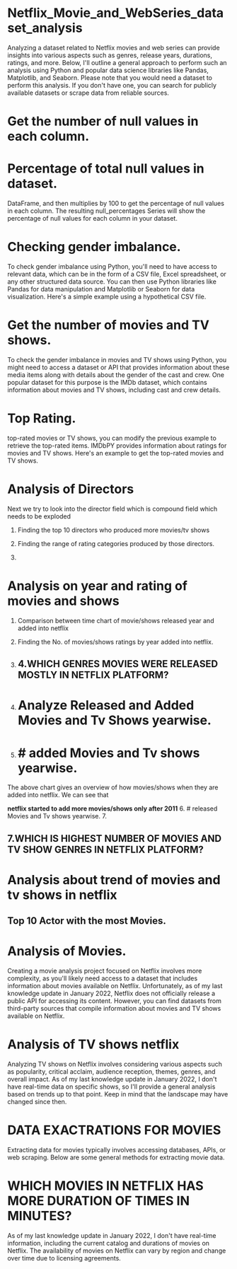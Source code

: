 # Netflix_Movie_and_WebSeries_dataset_analysis
Analyzing a dataset related to Netflix movies and web series can provide insights into various aspects such as genres, release years, durations, ratings, and more. Below, I'll outline a general approach to perform such an analysis using Python and popular data science libraries like Pandas, Matplotlib, and Seaborn. Please note that you would need a dataset to perform this analysis. If you don't have one, you can search for publicly available datasets or scrape data from reliable sources.

# Get the number of null values in each column.

# Percentage of total null values in dataset.
 DataFrame, and then multiplies by 100 to get the percentage of null values in each column. The resulting null_percentages Series will show the percentage of null values for each column in your dataset.

# Checking gender imbalance.
To check gender imbalance using Python, you'll need to have access to relevant data, which can be in the form of a CSV file, Excel spreadsheet, or any other structured data source. You can then use Python libraries like Pandas for data manipulation and Matplotlib or Seaborn for data visualization. Here's a simple example using a hypothetical CSV file.

# Get the number of movies and TV shows.
To check the gender imbalance in movies and TV shows using Python, you might need to access a dataset or API that provides information about these media items along with details about the gender of the cast and crew. One popular dataset for this purpose is the IMDb dataset, which contains information about movies and TV shows, including cast and crew details.

# Top Rating.
 top-rated movies or TV shows, you can modify the previous example to retrieve the top-rated items. IMDbPY provides information about ratings for movies and TV shows. Here's an example to get the top-rated movies and TV shows.

 # Analysis of Directors

Next we try to look into the director field which is compound field which needs to be exploded
1. Finding the top 10 directors who produced more movies/tv shows
2. Finding the range of rating categories produced by those directors.

3. 
# Analysis on year and rating of movies and shows

1. Comparison between time chart of movie/shows released year and added into netflix
2. Finding the No. of movies/shows ratings by year added into netflix.

3. ## 4.WHICH GENRES MOVIES WERE RELEASED MOSTLY IN NETFLIX PLATFORM?

4. # Analyze Released and Added Movies and Tv Shows yearwise.

5. # # added Movies and Tv shows yearwise.
The above chart gives an overview of how movies/shows when they are added into netflix.
We can see that 

**netflix started to add more movies/shows only after 2011**
6. # released Movies and Tv shows yearwise.
7. 

## 7.WHICH IS HIGHEST NUMBER OF MOVIES AND TV SHOW GENRES IN NETFLIX PLATFORM?

# Analysis about trend of movies and tv shows in netflix

## Top 10 Actor with the most Movies.


# Analysis of Movies.
Creating a movie analysis project focused on Netflix involves more complexity, as you'll likely need access to a dataset that includes information about movies available on Netflix. Unfortunately, as of my last knowledge update in January 2022, Netflix does not officially release a public API for accessing its content. However, you can find datasets from third-party sources that compile information about movies and TV shows available on Netflix.

# Analysis of TV shows netflix
Analyzing TV shows on Netflix involves considering various aspects such as popularity, critical acclaim, audience reception, themes, genres, and overall impact. As of my last knowledge update in January 2022, I don't have real-time data on specific shows, so I'll provide a general analysis based on trends up to that point. Keep in mind that the landscape may have changed since then.

#  DATA EXACTRATIONS FOR MOVIES
Extracting data for movies typically involves accessing databases, APIs, or web scraping. Below are some general methods for extracting movie data.

# WHICH MOVIES IN NETFLIX HAS MORE DURATION OF TIMES IN MINUTES?

As of my last knowledge update in January 2022, I don't have real-time information, including the current catalog and durations of movies on Netflix. The availability of movies on Netflix can vary by region and change over time due to licensing agreements.

